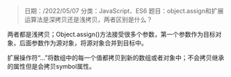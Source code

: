 > 日期：/2022/05/07
分类：JavaScript、ES6
题目：object.assign和扩展运算法是深拷贝还是浅拷贝，两者区别是什么？

两者都是浅拷贝；Object.assign()方法接受很多个参数，第一个参数作为目标对象，后面参数作为源对象，将源对象合并到目标中。

扩展操作符“...”将数组中的每一个值都拷贝到新的数组或者对象中；不会拷贝继承的属性但是会拷贝symbol属性。